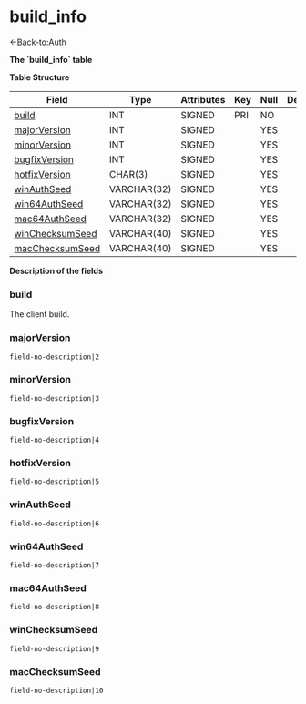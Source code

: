 # build\_info

[<-Back-to:Auth](database-auth)

**The \`build\_info\` table**

**Table Structure**

| Field                 | Type         | Attributes | Key | Null | Default | Extra | Comment    |
| --------------------- | ------------ | ---------- | --- | ---- | ------- | ----- |----------- |
| [build][1]            | INT          | SIGNED     | PRI | NO   |         |       | Identifier |
| [majorVersion][2]     | INT          | SIGNED     |     | YES  |         |       |            |
| [minorVersion][3]     | INT          | SIGNED     |     | YES  |         |       |            |
| [bugfixVersion][4]    | INT          | SIGNED     |     | YES  |         |       |            |
| [hotfixVersion][5]    | CHAR(3)      | SIGNED     |     | YES  |         |       |            |
| [winAuthSeed][6]      | VARCHAR(32)  | SIGNED     |     | YES  |         |       |            |
| [win64AuthSeed][7]    | VARCHAR(32)  | SIGNED     |     | YES  |         |       |            |
| [mac64AuthSeed][8]    | VARCHAR(32)  | SIGNED     |     | YES  |         |       |            |
| [winChecksumSeed][9]  | VARCHAR(40)  | SIGNED     |     | YES  |         |       |            |
| [macChecksumSeed][10] | VARCHAR(40)  | SIGNED     |     | YES  |         |       |            |

[1]: #build
[2]: #majorversion
[3]: #minorversion
[4]: #bugfixversion
[5]: #hotfixversion
[6]: #winauthseed
[7]: #win64authseed
[8]: #mac64authseed
[9]: #winchecksumseed
[10]: #macchecksumseed

**Description of the fields**

### build

The client build.

### majorVersion

`field-no-description|2`

### minorVersion

`field-no-description|3`

### bugfixVersion

`field-no-description|4`

### hotfixVersion

`field-no-description|5`

### winAuthSeed

`field-no-description|6`

### win64AuthSeed

`field-no-description|7`

### mac64AuthSeed

`field-no-description|8`

### winChecksumSeed

`field-no-description|9`

### macChecksumSeed

`field-no-description|10`
